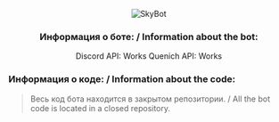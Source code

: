 
<div align="center">

![SkyBot](https://media.discordapp.net/attachments/863806029590560769/876352996433350706/1704_oooo.plus.png?width=288&height=287)  

  ### Информация о боте: / Information about the bot:
Discord API: Works
Quenich API: Works

</div>

### Информация о коде: / Information about the code:

> Весь код бота находится в закрытом репозитории. / All the bot code is located in a closed repository.
